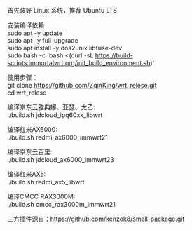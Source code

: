 首先装好 Linux 系统，推荐 Ubuntu LTS  

安装编译依赖  
sudo apt -y update  
sudo apt -y full-upgrade  
sudo apt install -y dos2unix libfuse-dev  
sudo bash -c 'bash <(curl -sL https://build-scripts.immortalwrt.org/init_build_environment.sh)'  

使用步骤：  
git clone https://github.com/ZqinKing/wrt_relese.git  
cd wrt_relese  
  
编译京东云雅典娜、亚瑟、太乙:  
./build.sh jdcloud_ipq60xx_libwrt  

编译红米AX6000:  
./build.sh redmi_ax6000_immwrt21  

编译京东云百里:   
./build.sh jdcloud_ax6000_immwrt23
  
编译红米AX5:  
./build.sh redmi_ax5_libwrt  

编译CMCC RAX3000M:  
./build.sh cmcc_rax3000m_immwrt21  
  
三方插件源自：https://github.com/kenzok8/small-package.git  
  